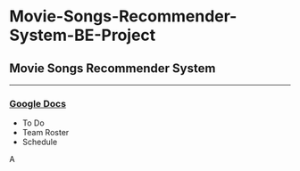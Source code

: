 # Movie-Songs-Recommender-System-BE-Project
Movie Songs Recommender System
<br />
---
- - - - 
### [Google Docs][GoogleDocLink] ###
 * To Do
 * Team Roster
 * Schedule

A






[GoogleDocLink]:https://docs.google.com/spreadsheets/d/10qoKf_7bA4OHN40ua0vDmfpGJddnENtl50boP8wXjec/edit#gid=634347005
